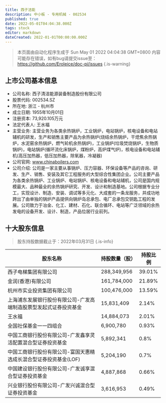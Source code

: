 ```yaml
---
title: 西子洁能
description: 中小板 - 专用机械 - 002534
published: true
date: 2022-05-01T04:04:38.000Z
tags: stock
editor: markdown
dateCreated: 2022-01-01T00:00:00.000Z
---
```


> 本页面由自动化程序生成于 Sun May 01 2022 04:04:38 GMT+0800
> 内容可能存在错误，如有bug请提交issue至：https://github.com/Eroleice/doc-pi/issues
{.is-warning}

## 上市公司基本信息
- 公司名称: 西子清洁能源装备制造股份有限公司
- 股票代码: 002534.SZ
- 所在地: 浙江 - 杭州市
- 成立日期: 1955年10月01日
- 注册资本: 73,920.105万元
- 法定代表人: 王水福
- 主营业务: 主营业务为各类余热锅炉，工业锅炉，电站锅炉，核电设备和电站辅机的研发，生产和销售主要产品为余热锅炉(烧结余热锅炉，干熄焦余热锅炉，水泥窑余热锅炉，燃气轮机余热锅炉)，工业锅炉(垃圾焚烧锅炉，生物质锅炉)，电站锅炉(循环流化床锅炉，煤粉炉，高炉煤气炉)，核电设备和电站辅机(高压加热器，低压加热器，除氧器，冷凝器)
- 公司官网: www.chinaboilers.com
- 公司介绍: 公司是一家主要从事锅炉、压力容器、环保设备等产品的咨询、研发、生产、销售、安装及其它工程服务的大型综合性集团企业。公司主要产品为各类余热锅炉、工业锅炉、电站锅炉、核电设备和电站辅机，公司是国内规模最大、品种最全的余热锅炉研究、开发、设计和制造基地。公司根据专业分工，实现设计、制造、安装、调试等多元化、大成套的一条龙服务，并成功地跨出了由单独的锅炉产品提供向锅炉岛总承包、电厂总承包交钥匙工程的发展。公司致力于冶金、化工、建材、石化、联合循环、电站等广泛领域的余热发电的设备开发、设计、制造，产品位居行业前列。


## 十大股东信息
> 股东持股数据截止于：2022年03月31日
{.is-info}

| 股东名称 | 持股数量（股） | 持股比例 |
| --- | --- | --- |
| 西子电梯集团有限公司 | 288,349,956 | 39.01% |
| 金润(香港)有限公司 | 161,784,000 | 21.89% |
| 杭州市实业投资集团有限公司 | 100,476,000 | 13.59% |
| 上海浦东发展银行股份有限公司-广发高端制造股票型发起式证券投资基金 | 15,831,409 | 2.14% |
| 王水福 | 14,884,073 | 2.01% |
| 全国社保基金一一四组合 | 6,900,780 | 0.93% |
| 中国工商银行股份有限公司-广发鑫享灵活配置混合型证券投资基金 | 5,892,341 | 0.8% |
| 中国工商银行股份有限公司-富国天惠精选成长混合型证券投资基金(LOF) | 5,204,190 | 0.7% |
| 中国建设银行股份有限公司-广发诚享混合型证券投资基金 | 4,887,868 | 0.66% |
| 兴业银行股份有限公司-广发兴诚混合型证券投资基金 | 3,616,953 | 0.49% |




